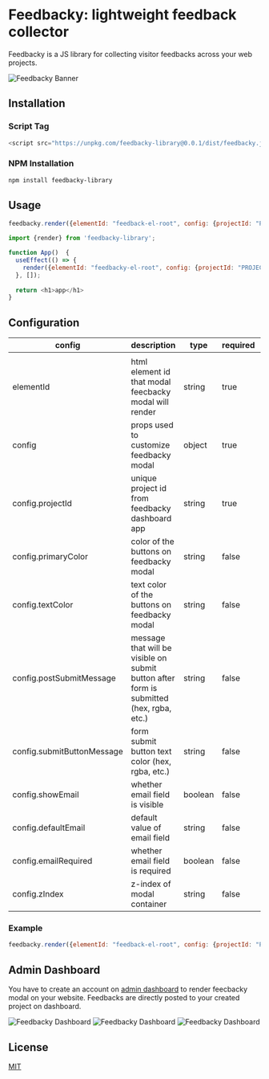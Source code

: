 # Feedbacky: lightweight feedback collector

Feedbacky is a JS library for collecting visitor feedbacks across your web projects.

![Feedbacky Banner](https://i.imgur.com/GwGlFI9.jpeg)

## Installation

### Script Tag

```javascript
<script src="https://unpkg.com/feedbacky-library@0.0.1/dist/feedbacky.js"></script>
```

### NPM Installation

```bash
npm install feedbacky-library
```

## Usage

```javascript
feedbacky.render({elementId: "feedback-el-root", config: {projectId: "PROJECT_ID_FROM_DASHBOARD_APP"}})
```

```javascript
import {render} from 'feedbacky-library';

function App()  {
  useEffect(() => {
    render({elementId: "feedbacky-el-root", config: {projectId: "PROJECT_ID_FROM_DASHBOARD_APP", primaryColor: "#f3f779", textColor: "blue", "showEmail": true}})
  }, []);
  
  return <h1>app</h1>
}
```

## Configuration

| **config**                 | **description**                                                                         | **type** | **required** | **default**                  |
|----------------------------|-----------------------------------------------------------------------------------------|----------|--------------|------------------------------|
|                            |                                                                                         |          |              |                              |
| elementId                  | html element id that modal feecbacky modal will render                                  | string   | true         | null                         |
| config                     | props used to customize feedbacky modal                                                 | object   | true         | null                         |
| config.projectId           | unique project id from feedbacky dashboard app                                          | string   | true         | null                         |
| config.primaryColor        | color of the buttons on feedbacky modal                                                 | string   | false        | #764abc                      |
| config.textColor           | text color of the buttons on feedbacky modal                                            | string   | false        | #ffffff                      |
| config.postSubmitMessage   | message that will be visible on submit button after form is submitted (hex, rgba, etc.) | string   | false        | "Thanks four your feedback!" |
| config.submitButtonMessage | form submit button text color (hex, rgba, etc.)                                         | string   | false        | "Send Feedback!"             |
| config.showEmail           | whether email field is visible                                                          | boolean  | false        | false                        |
| config.defaultEmail        | default value of email field                                                            | string   | false        | ""                           |
| config.emailRequired       | whether email field is required                                                         | boolean  | false        | false                        |
| config.zIndex              | z-index of modal container                                                              | string   | false        | 999999                       |

### Example

```javascript
feedbacky.render({elementId: "feedback-el-root", config: {projectId: "PROJECT_ID_FROM_DASHBOARD_APP", primaryColor: "#000000", textColor: "#ffffff", showEmail: "true", defaultEmail: "user@user.com", emailRequired: "true"}})
```

## Admin Dashboard
You have to create an account on [admin dashboard](https://feedbacky-dashboard.herokuapp.com/) to render feecbacky modal on your website. Feedbacks are directly posted to your created project on dashboard.

![Feedbacky Dashboard](https://i.imgur.com/hwajDq1.jpg)
![Feedbacky Dashboard](https://i.imgur.com/fsu0kdd.jpg)
![Feedbacky Dashboard](https://i.imgur.com/SpzZBTz.jpg)
## License
[MIT](https://choosealicense.com/licenses/mit/)
